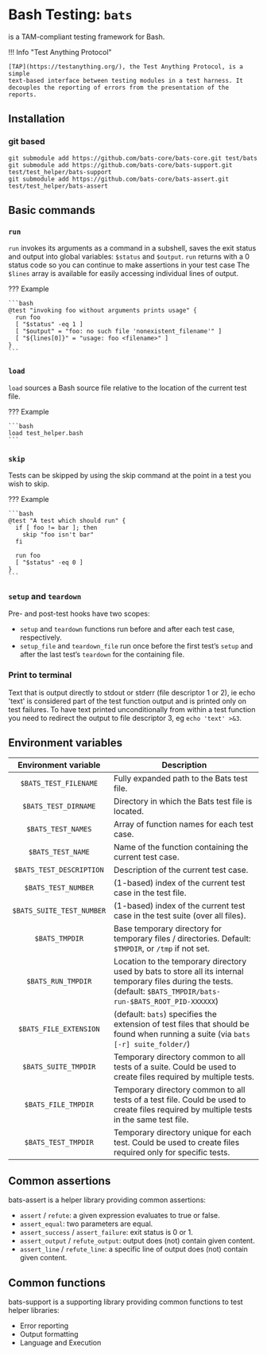 # Bash Testing: `bats`

 <badge-stars repo='bats-core/bats-core'></badge-stars> <badge-doc
 href='https://bats-core.readthedocs.io'></badge-doc> is a
 TAM-compliant testing framework for Bash.

!!! Info "Test Anything Protocol"

    [TAP](https://testanything.org/), the Test Anything Protocol, is a simple
    text-based interface between testing modules in a test harness. It
    decouples the reporting of errors from the presentation of the reports.

## Installation

### git based

```terminal
git submodule add https://github.com/bats-core/bats-core.git test/bats
git submodule add https://github.com/bats-core/bats-support.git test/test_helper/bats-support
git submodule add https://github.com/bats-core/bats-assert.git test/test_helper/bats-assert
```

## Basic commands
### `run`

`run` invokes its arguments as a command in a subshell, saves the exit status
and output into global variables: `$status` and `$output`.
`run` returns with a 0 status code so you can continue to make assertions in
your test case The `$lines` array is available for easily accessing individual
lines of output.

??? Example

    ```bash
    @test "invoking foo without arguments prints usage" {
      run foo
      [ "$status" -eq 1 ]
      [ "$output" = "foo: no such file 'nonexistent_filename'" ]
      [ "${lines[0]}" = "usage: foo <filename>" ]
    }
    ```

### `load`

`load` sources a Bash source file relative to the location of the current test
file.

??? Example

    ```bash
    load test_helper.bash
    ```

### `skip`

Tests can be skipped by using the skip command at the point in a test you wish to skip.

??? Example

    ```bash
    @test "A test which should run" {
      if [ foo != bar ]; then
        skip "foo isn't bar"
      fi

      run foo
      [ "$status" -eq 0 ]
    }
    ```

### `setup` and `teardown`
Pre- and post-test hooks have two scopes:

- `setup` and `teardown` functions run before and after each test case,
respectively.
- `setup_file` and `teardown_file` run once before the first test’s `setup` and
after the last test’s `teardown` for the containing file.

### Print to terminal

Text that is output directly to stdout or stderr (file descriptor 1 or 2), ie echo 'text' is considered part of the test function output and is printed only on test failures. To have text printed unconditionally from within a test function you need to redirect the output to file descriptor 3, eg `echo 'text' >&3`.

## Environment variables


|            Environment variable            | Description                                                                                                                                                                  |
|:-------------------------:|------------------------------------------------------------------------------------------------------------------------------------------------------------------------------|
|   `$BATS_TEST_FILENAME`   | Fully expanded path to the Bats test file.                                                                                                                                   |
|    `$BATS_TEST_DIRNAME`   | Directory in which the Bats test file is located.                                                                                                                            |
|     `$BATS_TEST_NAMES`    | Array of function names for each test case.                                                                                                                                  |
|     `$BATS_TEST_NAME`     | Name of the function containing the current test case.                                                                                                                       |
|  `$BATS_TEST_DESCRIPTION` | Description of the current test case.                                                                                                                                        |
|    `$BATS_TEST_NUMBER`    | (1-based) index of the current test case in the test file.                                                                                                                   |
| `$BATS_SUITE_TEST_NUMBER` | (1-based) index of the current test case in the test suite (over all files).                                                                                                 |
|       `$BATS_TMPDIR`      | Base temporary directory for temporary files / directories. Default: `$TMPDIR`, or `/tmp` if not set.                                                                        |
|     `$BATS_RUN_TMPDIR`    | Location to the temporary directory used by bats to store all its internal temporary files during the tests. (default: `$BATS_TMPDIR/bats-run-$BATS_ROOT_PID-XXXXXX`) |
|   `$BATS_FILE_EXTENSION`  | (default: `bats`) specifies the extension of test files that should be found when running a suite (via `bats [-r] suite_folder/`)                                            |
|    `$BATS_SUITE_TMPDIR`   | Temporary directory common to all tests of a suite. Could be used to create files required by multiple tests.                                                           |
|    `$BATS_FILE_TMPDIR`    | Temporary directory common to all tests of a test file. Could be used to create files required by multiple tests in the same test file.                                 |
|    `$BATS_TEST_TMPDIR`    | Temporary directory unique for each test. Could be used to create files required only for specific tests.                                                               |

## Common assertions

bats-assert <badge-stars repo='bats-core/bats-assert'></badge-stars>  is a helper library
 providing common assertions:

- `assert` / `refute`: a given expression evaluates to true or false.
- `assert_equal`: two parameters are equal.
- `assert_success` / `assert_failure`: exit status is 0 or 1.
- `assert_output` / `refute_output`: output does (not) contain given content.
- `assert_line` / `refute_line`: a specific line of output does (not) contain
  given content.

## Common functions

bats-support <badge-stars repo='bats-core/bats-support'></badge-stars> is a
supporting library providing common functions to test helper libraries:

- Error reporting
- Output formatting
- Language and Execution
